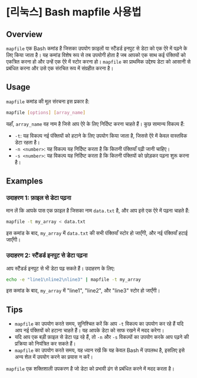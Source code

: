 # [리눅스] Bash mapfile 사용법

## Overview
`mapfile` एक Bash कमांड है जिसका उपयोग फ़ाइलों या स्टैंडर्ड इनपुट से डेटा को एक ऐरे में पढ़ने के लिए किया जाता है। यह कमांड विशेष रूप से तब उपयोगी होता है जब आपको एक साथ कई पंक्तियों को एकत्रित करना हो और उन्हें एक ऐरे में स्टोर करना हो। `mapfile` का प्राथमिक उद्देश्य डेटा को आसानी से प्रबंधित करना और उसे एक संरचित रूप में संग्रहीत करना है।

## Usage
`mapfile` कमांड की मूल संरचना इस प्रकार है:

```bash
mapfile [options] [array_name]
```

यहाँ, `array_name` वह नाम है जिसे आप ऐरे के लिए निर्दिष्ट करना चाहते हैं। कुछ सामान्य विकल्प हैं:

- `-t`: यह विकल्प नई पंक्तियों को हटाने के लिए उपयोग किया जाता है, जिससे ऐरे में केवल वास्तविक डेटा रहता है।
- `-n <number>`: यह विकल्प यह निर्दिष्ट करता है कि कितनी पंक्तियाँ पढ़ी जानी चाहिए।
- `-s <number>`: यह विकल्प यह निर्दिष्ट करता है कि कितनी पंक्तियों को छोड़कर पढ़ना शुरू करना है।

## Examples
### उदाहरण 1: फ़ाइल से डेटा पढ़ना
मान लें कि आपके पास एक फ़ाइल है जिसका नाम `data.txt` है, और आप इसे एक ऐरे में पढ़ना चाहते हैं:

```bash
mapfile -t my_array < data.txt
```

इस कमांड के बाद, `my_array` में `data.txt` की सभी पंक्तियाँ स्टोर हो जाएँगी, और नई पंक्तियाँ हटाई जाएँगी।

### उदाहरण 2: स्टैंडर्ड इनपुट से डेटा पढ़ना
आप स्टैंडर्ड इनपुट से भी डेटा पढ़ सकते हैं। उदाहरण के लिए:

```bash
echo -e "line1\nline2\nline3" | mapfile -t my_array
```

इस कमांड के बाद, `my_array` में "line1", "line2", और "line3" स्टोर हो जाएँगी।

## Tips
- `mapfile` का उपयोग करते समय, सुनिश्चित करें कि आप `-t` विकल्प का उपयोग कर रहे हैं यदि आप नई पंक्तियों को हटाना चाहते हैं। यह आपके डेटा को साफ रखने में मदद करेगा।
- यदि आप एक बड़ी फ़ाइल से डेटा पढ़ रहे हैं, तो `-n` और `-s` विकल्पों का उपयोग करके आप पढ़ने की प्रक्रिया को नियंत्रित कर सकते हैं।
- `mapfile` का उपयोग करते समय, यह ध्यान रखें कि यह केवल Bash में उपलब्ध है, इसलिए इसे अन्य शेल में उपयोग करने का प्रयास न करें। 

`mapfile` एक शक्तिशाली उपकरण है जो डेटा को प्रभावी ढंग से प्रबंधित करने में मदद करता है।